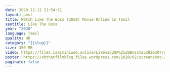 ```yaml
---
date: 2020-12-12 21:54:51
layout: post
title: Watch Like The Boss (2020) Movie Online in Tamil
seotitle: Like The Boss
year: "2020"
language: Tamil
quality: HD
category: "{{slug}}"
size: 350 MB
video: https://files.isaiminiweb.online/Like%2520A%2520Boss%25202020?rootId=0AHf2pL07ONScUk9PVA
poster: https://ohthatfilmblog.files.wordpress.com/2020/02/screenshot-2020-02-18-at-12.34.21.png
paginate: false
---
```

